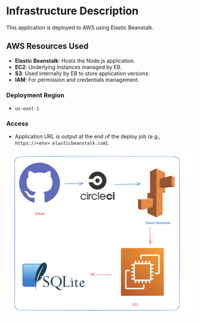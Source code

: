 # Infrastructure Description

This application is deployed to AWS using Elastic Beanstalk.

## AWS Resources Used

- **Elastic Beanstalk**: Hosts the Node.js application.
- **EC2**: Underlying instances managed by EB.
- **S3**: Used internally by EB to store application versions.
- **IAM**: For permission and credentials management.

### Deployment Region

- `us-east-1`

### Access

- Application URL is output at the end of the deploy job (e.g., `https://<env>.elasticbeanstalk.com`).

![Infrastructure Diagram](../img/diagram.png)
